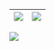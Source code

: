 | <img align="center" src="https://github-readme-stats.vercel.app/api?username=j1y2b3&show_icons=true&include_all_commits=true&theme=buefy&hide_border=true" /> | <img align="center" src="https://github-readme-stats.vercel.app/api/top-langs/?username=j1y2b3&layout=compact&theme=buefy&hide_border=true" /> |
| ------------- | ------------- |

![](https://komarev.com/ghpvc/?username=j1y2b3&color=blue&abbreviated=true)
